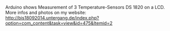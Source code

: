 Arduino shows Measurement of 3 Temperature-Sensors DS 1820 on a LCD.
More infos and photos on my website:
http://bis18092014.untergang.de/index.php?option=com_content&task=view&id=475&Itemid=2

